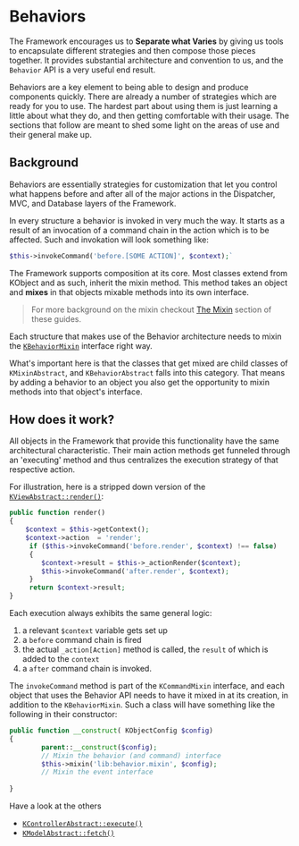 # Behaviors

The Framework encourages us to **Separate what Varies** by giving us tools to encapsulate different strategies and then compose those pieces together. It provides substantial architecture and convention to us, and the `Behavior` API is a very useful end result.

Behaviors are a key element to being able to design and produce components quickly. There are already a number of strategies which are ready for you to use. The hardest part about using them is just learning a little about what they do, and then getting comfortable with their usage. The sections that follow are meant to shed some light on the areas of use and their general make up.

## Background

Behaviors are essentially strategies for customization that let you control what happens before and after all of the major actions in the Dispatcher, MVC, and Database layers of the Framework.

In every structure a behavior is invoked in very much the way. It starts as a result of an invocation of a command chain in the action which is to be affected. Such and invokation will look something like:

 ```php
 $this->invokeCommand('before.[SOME ACTION]', $context);`
 ```

The Framework supports composition at its core. Most classes extend from KObject and as such, inherit the mixin method. This method takes an object and **mixes** in that objects mixable methods into its own interface.

> For more background on the mixin checkout [The Mixin](http://guides.nooku.org/essentials/mixin.html) section of these guides.

Each structure that makes use of the Behavior architecture needs to mixin the [`KBehaviorMixin`](https://github.com/nooku/nooku-framework/blob/master/code/libraries/koowa/libraries/behavior/mixin/mixin.php) interface right way.

What's important here is that the classes that get mixed are child classes of `KMixinAbstract`, and `KBehaviorAbstract` falls into this category. That means by adding a behavior to an object you also get the opportunity to mixin methods into that object's interface.

## How does it work?

All objects in the Framework that provide this functionality  have the same architectural characteristic. Their main action methods get funneled through an 'executing' method and thus centralizes the execution strategy of that respective action.


For illustration, here is a stripped down version of the [`KViewAbstract::render()`](https://github.com/nooku/nooku-framework/blob/master/code/libraries/koowa/libraries/view/abstract.php#L113):

```php
public function render()
{
    $context = $this->getContext();
    $context->action  = 'render';
     if ($this->invokeCommand('before.render', $context) !== false)
     {
        $context->result = $this->_actionRender($context);
        $this->invokeCommand('after.render', $context);
     }
     return $context->result;
}
```

Each execution always exhibits the same general logic:

1. a relevant `$context` variable gets set up
2. a `before` command chain is fired
3. the actual `_action[Action]` method is called, the `result` of which is added to the `context`
4. a `after` command chain is invoked.

The `invokeCommand` method is part of the `KCommandMixin` interface, and each object that uses the Behavior API needs to have it mixed in at its creation, in addition to the `KBehaviorMixin`. Such a class will have something like the following in their constructor:

```php
public function __construct( KObjectConfig $config)
{
        parent::__construct($config);
        // Mixin the behavior (and command) interface
        $this->mixin('lib:behavior.mixin', $config);
        // Mixin the event interface
        
}
```

Have a look at the others

* [`KControllerAbstract::execute()`](https://github.com/nooku/nooku-framework/blob/master/code/libraries/koowa/libraries/controller/abstract.php#L125)
* [`KModelAbstract::fetch()`](https://github.com/nooku/nooku-framework/blob/master/code/libraries/koowa/libraries/model/abstract.php#L125)
